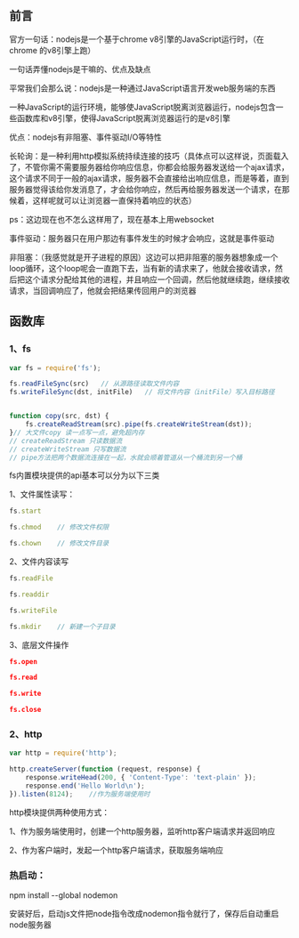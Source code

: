 ## 前言

官方一句话：nodejs是一个基于chrome v8引擎的JavaScript运行时，（在chrome 的v8引擎上跑）

一句话弄懂nodejs是干嘛的、优点及缺点

平常我们会那么说：nodejs是一种通过JavaScript语言开发web服务端的东西

一种JavaScript的运行环境，能够使JavaScript脱离浏览器运行，nodejs包含一些函数库和v8引擎，使得JavaScript脱离浏览器运行的是v8引擎

优点：nodejs有非阻塞、事件驱动I/O等特性



长轮询：是一种利用http模拟系统持续连接的技巧（具体点可以这样说，页面载入了，不管你需不需要服务器给你响应信息，你都会给服务器发送给一个ajax请求，这个请求不同于一般的ajax请求，服务器不会直接给出响应信息，而是等着，直到服务器觉得该给你发消息了，才会给你响应，然后再给服务器发送一个请求，在那候着，这样呢就可以让浏览器一直保持着响应的状态）

ps：这边现在也不怎么这样用了，现在基本上用websocket



事件驱动：服务器只在用户那边有事件发生的时候才会响应，这就是事件驱动

非阻塞：（我感觉就是开子进程的原因）这边可以把非阻塞的服务器想象成一个loop循环，这个loop呢会一直跑下去，当有新的请求来了，他就会接收请求，然后把这个请求分配给其他的进程，并且响应一个回调，然后他就继续跑，继续接收请求，当回调响应了，他就会把结果传回用户的浏览器





## 函数库

### 1、fs

```js
var fs = require('fs');

fs.readFileSync(src)   // 从源路径读取文件内容
fs.writeFileSync(dst, initFile)   // 将文件内容（initFile）写入目标路径


function copy(src, dst) {
    fs.createReadStream(src).pipe(fs.createWriteStream(dst));
}// 大文件copy 读一点写一点，避免超内存
// createReadStream 只读数据流
// createWriteStream 只写数据流
// pipe方法把两个数据流连接在一起，水就会顺着管道从一个桶流到另一个桶
```



fs内置模块提供的api基本可以分为以下三类

1、文件属性读写：

```js
fs.start

fs.chmod    // 修改文件权限

fs.chown    // 修改文件目录
```





2、文件内容读写

```js
fs.readFile

fs.readdir

fs.writeFile

fs.mkdir    // 新建一个子目录
```





3、底层文件操作

```json
fs.open

fs.read

fs.write

fs.close
```





### 2、http

```js
var http = require('http');

http.createServer(function (request, response) {
    response.writeHead(200, { 'Content-Type': 'text-plain' });
    response.end('Hello World\n');
}).listen(8124);    //作为服务端使用时
```



http模块提供两种使用方式：

1、作为服务端使用时，创建一个http服务器，监听http客户端请求并返回响应

2、作为客户端时，发起一个http客户端请求，获取服务端响应

















###  热启动：

 npm install --global nodemon 

安装好后，启动js文件把node指令改成nodemon指令就行了，保存后自动重启node服务器 







